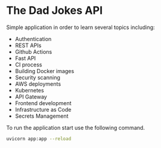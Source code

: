 # The Dad Jokes API
Simple application in order to learn several topics including:
* Authentication
* REST APIs
* Github Actions
* Fast API
* CI process
* Building Docker images
* Security scanning
* AWS deployments
* Kubernetes
* API Gateway
* Frontend development
* Infrastructure as Code
* Secrets Management


To run the application start use the following command.
```sh
uvicorn app:app --reload
``` 